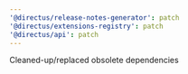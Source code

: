 ```yaml
---
'@directus/release-notes-generator': patch
'@directus/extensions-registry': patch
'@directus/api': patch
---
```


Cleaned-up/replaced obsolete dependencies
